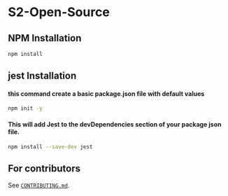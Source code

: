 # S2-Open-Source
## NPM Installation 
```bash
npm install
```

## jest Installation
#### this command create a basic package.json file with default values
```bash
npm init -y
```

#### This will add Jest to the devDependencies section of your package json file.
```bash
npm install --save-dev jest
```

## For contributors

See [`CONTRIBUTING.md`](./CONTRIBUTING.md).

